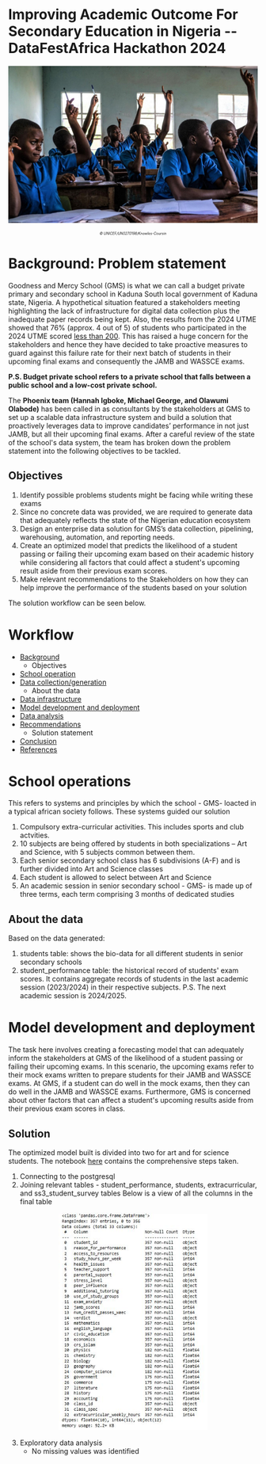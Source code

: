 # Improving  Academic Outcome For Secondary Education in Nigeria -- DataFestAfrica Hackathon 2024

<p align="center">
    <img width="600" src="https://github.com/George-Michael-Dagogo/Datafest/blob/Data-science/Images/Secondary%20school%20kids.jpg" alt="Secondary school kids">
</p>
<div align="center">
  <p style="font-size: 7px;"><i>© UNICEF/UN0270198/Knowles-Coursin</i></p>
</div>


# Background: Problem statement

Goodness and Mercy School (GMS) is what we can call a budget private primary and secondary school in Kaduna South local government of Kaduna state, Nigeria. A hypothetical situation featured a stakeholders meeting highlighting the lack of infrastructure for digital data collection plus the inadequate paper records being kept. Also, the results from the 2024 UTME showed that 76% (approx. 4 out of 5) of students who participated in the 2024 UTME scored [less than 200](https://www.premiumtimesng.com/news/690022-updated-jamb-releases-2024-utme-results-76-scores-below-200.html). This has raised a huge concern for the stakeholders and hence they have decided to take proactive measures to guard against this failure rate for their next batch of students in their upcoming final exams and consequently the JAMB and WASSCE exams.

**P.S. Budget private school refers to a private school that falls between a public school and a low-cost private school.**

The **Phoenix team (Hannah Igboke, Michael George, and Olawumi Olabode)** has been called in as consultants by the stakeholders at GMS to set up a scalable data infrastructure system and build a solution that proactively leverages data to improve candidates’ performance in not just JAMB, but all their upcoming final exams. After a careful review of the state of the school's data system, the team has broken down the problem statement into the following objectives to be tackled.

## Objectives

1. Identify possible problems students might be facing while writing these exams
2. Since no concrete data was provided, we are required to generate data that adequately reflects the state of the Nigerian education ecosystem
3. Design an enterprise data solution for GMS’s data collection, pipelining, warehousing, automation, and reporting needs.
4. Create an optimized model that predicts the likelihood of a student passing or failing their upcoming exam based on their academic history while considering all factors that could affect a student's upcoming result aside from their previous exam scores.
5. Make relevant recommendations to the Stakeholders on how they can help improve the performance of the students based on your solution

The solution workflow can be seen below.

# Workflow
- [Background]()
  - Objectives
- [School operation]()
- [Data collection/generation]()
  - About the data
- [Data infrastructure]()
- [Model development and deployment]()
- [Data analysis]()
- [Recommendations]()
  - Solution statement
- [Conclusion]()
- [References]()

# School operations
This refers to systems and principles by which the school - GMS- loacted in a typical african society follows. These systems guided our solution
1.	Compulsory extra-curricular activities. This includes sports and club actvities.
2.	10 subjects are being offered by students in both specializations – Art and Science, with 5 subjects common between them.
3.	Each senior secondary school class has 6 subdivisions (A-F) and is further divided into Art and Science classes
4.	Each student is allowed to select between Art and Science
5.	An academic session in senior secondary school - GMS- is made up of three terms, each term comprising 3 months of dedicated studies


## About the data

Based on the data generated:
1. students table: shows the bio-data for all different students in senior secondary schools
2. student_performance table: the historical record of students' exam scores. It contains aggregate records of students in the last academic session (2023/2024) in their respective subjects. P.S. The next academic session is 2024/2025.



# Model development and deployment

The task here involves creating a forecasting model that can adequately inform the stakeholders at GMS of the likelihood of a student passing or failing their upcoming exams. In this scenario, the upcoming exams refer to their mock exams written to prepare students for their JAMB and WASSCE exams. At GMS, if a student can do well in the mock exams, then they can do well in the JAMB and WASSCE exams. Furthermore, GMS is concerned about other factors that can affect a student's upcoming results aside from their previous exam scores in class.

## Solution

The optimized model built is divided into two for art and for science students. The notebook [here]() contains the comprehensive steps taken.

1. Connecting to the postgresql
2. Joining relevant tables - student_performance, students, extracurricular, and ss3_student_survey tables
Below is a view of all the columns in the final table

<p align="center">
    <img width="300" src="https://github.com/George-Michael-Dagogo/Datafest/blob/Data-science/Images/Table_information.JPG" alt="Table_information">
</p>

3. Exploratory data analysis
   - No missing values was identified








